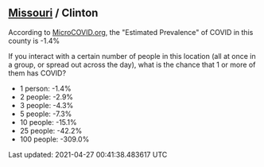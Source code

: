 
## [Missouri](/united-states/missouri) / Clinton

According to [MicroCOVID.org](http://microcovid.org),
the "Estimated Prevalence" of COVID in this county is -1.4%

If you interact with a certain number of people in this location
(all at once in a group, or spread out across the day), what is the chance that
1 or more of them has COVID?

- 1 person: -1.4%
- 2 people: -2.9%
- 3 people: -4.3%
- 5 people: -7.3%
- 10 people: -15.1%
- 25 people: -42.2%
- 100 people: -309.0%

Last updated: 2021-04-27 00:41:38.483617 UTC

